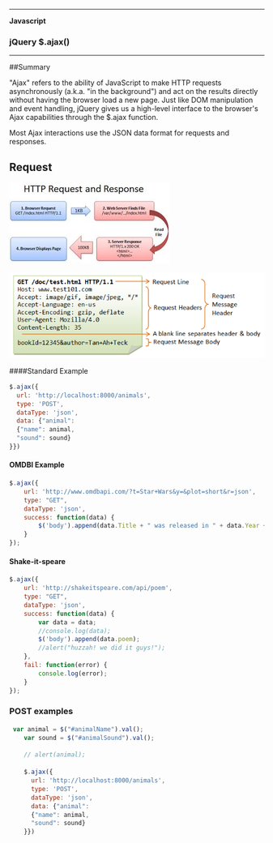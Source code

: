 ___

<strong>Javascript</strong>
<h3>jQuery $.ajax()</h3>

---

##Summary

"Ajax" refers to the ability of JavaScript to make HTTP requests asynchronously (a.k.a. "in the background") and act on the results directly without having the browser load a new page. Just like DOM manipulation and event handling, jQuery gives us a high-level interface to the browser's Ajax capabilities through the $.ajax function.

Most Ajax interactions use the JSON data format for requests and responses.

## Request

![http_request_response.jpeg](http_request_response.jpeg)

![http_request_response.png](http_request_response.png)

####Standard Example

```javascript
$.ajax({
  url: 'http://localhost:8000/animals',
  type: 'POST',
  dataType: 'json',
  data: {"animal":
  {"name": animal,
  "sound": sound}
}})
```

#### OMDBI Example

```javascript
$.ajax({
	url: 'http://www.omdbapi.com/?t=Star+Wars&y=&plot=short&r=json',
	type: "GET",
	dataType: 'json',
	success: function(data) {
		$('body').append(data.Title + " was released in " + data.Year + "<hr><br>");
	}
});
```

#### Shake-it-speare
```javascript
$.ajax({
	url: 'http://shakeitspeare.com/api/poem',
	type: "GET",
	dataType: 'json',
	success: function(data) {
		var data = data;
		//console.log(data);
		$('body').append(data.poem);
		//alert("huzzah! we did it guys!");
	},
	fail: function(error) {
		console.log(error);
	}
});
```

### POST examples

```javascript
 var animal = $("#animalName").val();
    var sound = $("#animalSound").val();

    // alert(animal);

    $.ajax({
      url: 'http://localhost:8000/animals',
      type: 'POST',
      dataType: 'json',
      data: {"animal":
      {"name": animal,
      "sound": sound}
    }})
```
